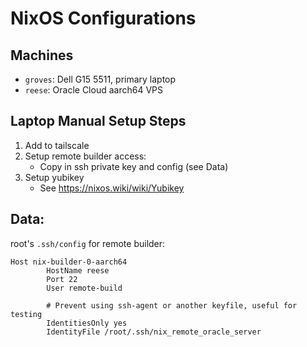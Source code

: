 # NixOS Configurations

## Machines
- `groves`: Dell G15 5511, primary laptop
- `reese`: Oracle Cloud aarch64 VPS

## Laptop Manual Setup Steps

1. Add to tailscale
2. Setup remote builder access:
   * Copy in ssh private key and config (see Data)
3. Setup yubikey
   * See https://nixos.wiki/wiki/Yubikey

## Data:

root's `.ssh/config` for remote builder:
```
Host nix-builder-0-aarch64
        HostName reese
        Port 22
        User remote-build

        # Prevent using ssh-agent or another keyfile, useful for testing
        IdentitiesOnly yes
        IdentityFile /root/.ssh/nix_remote_oracle_server
```
